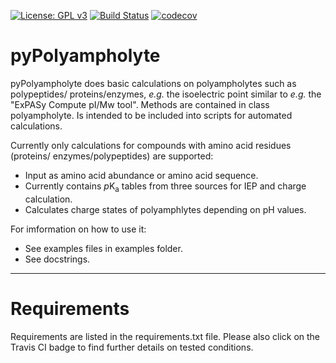 [![License: GPL v3](https://img.shields.io/badge/License-GPLv3-blue.svg)](https://www.gnu.org/licenses/gpl-3.0)
[![Build Status](https://app.travis-ci.com/AlexanderSouthan/pyPolyampholyte.svg?branch=master)](https://app.travis-ci.com/AlexanderSouthan/pyPolyampholyte)
[![codecov](https://codecov.io/gh/AlexanderSouthan/pyPolyampholyte/branch/master/graph/badge.svg?token=ZZ74G67EFQ)](https://codecov.io/gh/AlexanderSouthan/pyPolyampholyte)

# pyPolyampholyte
pyPolyampholyte does basic calculations on polyampholytes such as polypeptides/
proteins/enzymes, *e.g.* the isoelectric point similar to *e.g.* the "ExPASy
Compute pI/Mw tool". Methods are contained in class polyampholyte. Is intended
to be included into scripts for automated calculations.

Currently only calculations for compounds with amino acid residues (proteins/
enzymes/polypeptides) are supported: 
* Input as amino acid abundance or amino acid sequence.
* Currently contains *p*K<sub>a</sub> tables from three sources for IEP and
charge calculation.
* Calculates charge states of polyamphlytes depending on pH values.

For imformation on how to use it:
* See examples files in examples folder. 
* See docstrings.

---
# Requirements
Requirements are listed in the requirements.txt file. Please also click on the
Travis CI badge to find further details on tested conditions.